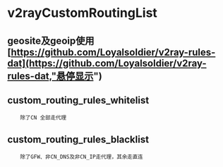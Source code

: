 #		v2rayCustomRoutingList<br>
##		geosite及geoip使用[https://github.com/Loyalsoldier/v2ray-rules-dat](https://github.com/Loyalsoldier/v2ray-rules-dat,"悬停显示")
##		custom_routing_rules_whitelist<br>
		除了CN 全部走代理  
##		custom_routing_rules_blacklist<br>
		除了GFW、非CN_DNS及非CN_IP走代理，其余走直连
